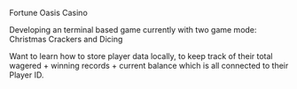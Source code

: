 Fortune Oasis Casino

Developing an terminal based game currently with two game mode: Christmas Crackers and Dicing

Want to learn how to store player data locally, to keep track of their total wagered + winning records + current balance which is all connected to their Player ID.

